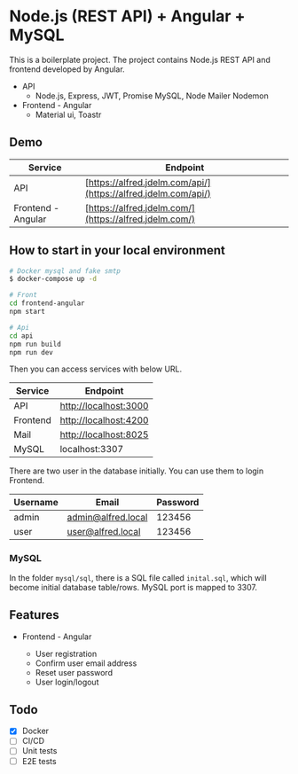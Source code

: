 # Node.js (REST API) + Angular + MySQL

This is a boilerplate project. The project contains Node.js REST API and frontend developed by Angular.

- API
  - Node.js, Express, JWT, Promise MySQL, Node Mailer Nodemon
- Frontend - Angular
  - Material ui, Toastr

## Demo

| Service            | Endpoint                                                                                                 |
| ------------------ | -------------------------------------------------------------------------------------------------------- |
| API                | [https://alfred.jdelm.com/api/](https://alfred.jdelm.com/api/)                                           |
| Frontend - Angular | [https://alfred.jdelm.com/](https://alfred.jdelm.com/)                                                   |


## How to start in your local environment

```bash
# Docker mysql and fake smtp
$ docker-compose up -d
```

```bash
# Front
cd frontend-angular
npm start
```

```bash
# Api
cd api
npm run build
npm run dev
```
Then you can access services with below URL.

| Service            | Endpoint                                                         |
| ------------------ | ---------------------------------------------------------------- |
| API                | [http://localhost:3000](http://localhost:3000)                   |
| Frontend           | [http://localhost:4200](http://localhost:4200)                   |
| Mail               | [http://localhost:8025](http://localhost:8025)                   |
| MySQL              | localhost:3307                                                   |

There are two user in the database initially. You can use them to login Frontend.

| Username | Email              | Password |
| -------- | ------------------ | -------- |
| admin    | admin@alfred.local | 123456   |
| user     | user@alfred.local  | 123456   |


### MySQL

In the folder `mysql/sql`, there is a SQL file called `inital.sql`, which will become initial database table/rows. MySQL
port is mapped to 3307.

## Features

- Frontend - Angular

  - User registration
  - Confirm user email address
  - Reset user password
  - User login/logout

## Todo
- [x] Docker
- [ ] CI/CD
- [ ] Unit tests
- [ ] E2E tests
